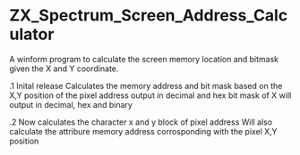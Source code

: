 # ZX_Spectrum_Screen_Address_Calculator
A winform program to calculate the screen memory location and bitmask given the X and Y coordinate.

.1 Inital release
Calculates the memory address and bit mask based on the X,Y position of the pixel
address output in decimal and hex
bit mask of X will output in decimal, hex and binary

.2
Now calculates the character x and y block of pixel address
Will also calculate the attribure memory address corrosponding with the pixel X,Y position


